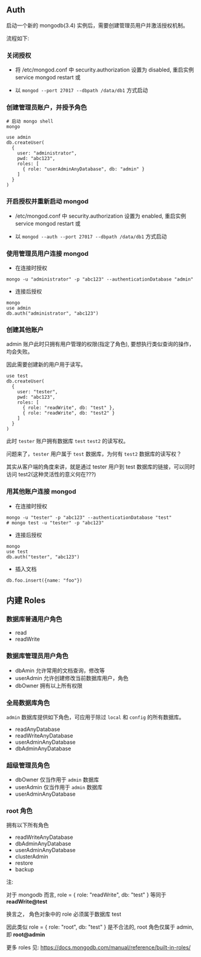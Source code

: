 ## Auth

启动一个新的 mongodb(3.4) 实例后，需要创建管理员用户并激活授权机制。

流程如下:

### 关闭授权

- 将 /etc/mongod.conf 中 security.authorization 设置为 disabled, 重启实例 service mongod restart 或

- 以 `mongod --port 27017 --dbpath /data/db1` 方式启动

### 创建管理员账户，并授予角色

```shell
# 启动 mongo shell
mongo 

use admin
db.createUser(
  {
    user: "administrator",
    pwd: "abc123",
    roles: [ 
      { role: "userAdminAnyDatabase", db: "admin" } 
    ]
  }    
)
```
### 开启授权并重新启动 mongod

- /etc/mongod.conf 中 security.authorization 设置为 enabled, 重启实例 service mongod restart 或

- 以 `mongod --auth --port 27017 --dbpath /data/db1` 方式启动

### 使用管理员用户连接 mongod

- 在连接时授权

```shell
mongo -u "administrator" -p "abc123" --authenticationDatabase "admin"
```

- 连接后授权

```shell
mongo
use admin
db.auth("administrator", "abc123")
``` 

### 创建其他账户

admin 账户此时只拥有用户管理的权限(指定了角色), 要想执行类似查询的操作，均会失败。

因此需要创建新的用户用于读写。

```shell
use test
db.createUser(
  {
    user: "tester",
    pwd: "abc123",
    roles: [ 
      { role: "readWrite", db: "test" },
      { role: "readWrite", db: "test2" } 
    ]
  }
)
```

此时 `tester` 账户拥有数据库 `test` `test2` 的读写权。

问题来了，`tester` 用户属于 `test` 数据库，为何有 `test2` 数据库的读写权？

其实从客户端的角度来讲，就是通过 tester 用户到 test 数据库的链接，可以同时访问 test2(这种灵活性的意义何在???)

### 用其他账户连接 mongod

- 在连接时授权

```shell
mongo -u "tester" -p "abc123" --authenticationDatabase "test"
# mongo test -u "tester" -p "abc123" 
```

- 连接后授权

```shell
mongo
use test
db.auth("tester", "abc123")
``` 

- 插入文档

```shell
db.foo.insert({name: "foo"})
```

## 内建 Roles

### 数据库普通用户角色

- read 
- readWrite 

### 数据库管理员用户角色

- dbAmin 允许常用的文档查询，修改等
- userAdmin 允许创建修改当前数据库用户，角色
- dbOwner 拥有以上所有权限

### 全局数据库角色

`admin` 数据库提供如下角色，可应用于除过 `local` 和 `config` 的所有数据库。

- readAnyDatabase
- readWriteAnyDatabase
- userAdminAnyDatabase
- dbAdminAnyDatabase

### 超级管理员角色

- dbOwner 仅当作用于 `admin` 数据库 
- userAdmin 仅当作用于 `admin` 数据库 
- userAdminAnyDatabase 

### root 角色

拥有以下所有角色

- readWriteAnyDatabase
- dbAdminAnyDatabase
- userAdminAnyDatabase
- clusterAdmin
- restore
- backup

注:

对于 mongodb 而言, role = { role: "readWrite", db: "test" } 等同于 **readWrite@test**

换言之， 角色对象中的 role 必须属于数据库 test

因此类似 role = { role: "root", db: "test" } 是不合法的, root 角色仅属于 admin, 即 **root@admin**


更多 roles 见: https://docs.mongodb.com/manual/reference/built-in-roles/
